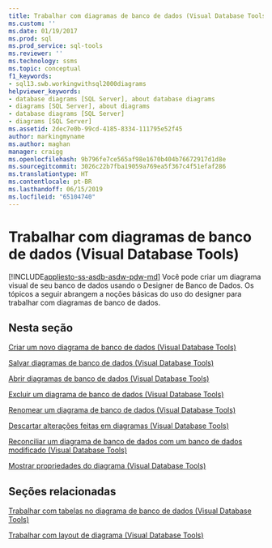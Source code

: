 ```yaml
---
title: Trabalhar com diagramas de banco de dados (Visual Database Tools) | Microsoft Docs
ms.custom: ''
ms.date: 01/19/2017
ms.prod: sql
ms.prod_service: sql-tools
ms.reviewer: ''
ms.technology: ssms
ms.topic: conceptual
f1_keywords:
- sql13.swb.workingwithsql2000diagrams
helpviewer_keywords:
- database diagrams [SQL Server], about database diagrams
- diagrams [SQL Server], about diagrams
- database diagrams [SQL Server]
- diagrams [SQL Server]
ms.assetid: 2dec7e0b-99cd-4185-8334-111795e52f45
author: markingmyname
ms.author: maghan
manager: craigg
ms.openlocfilehash: 9b796fe7ce565af98e1670b404b76672917d1d8e
ms.sourcegitcommit: 3026c22b7fba19059a769ea5f367c4f51efaf286
ms.translationtype: HT
ms.contentlocale: pt-BR
ms.lasthandoff: 06/15/2019
ms.locfileid: "65104740"
---
```

# <a name="work-with-database-diagrams-visual-database-tools"></a>Trabalhar com diagramas de banco de dados (Visual Database Tools)
[!INCLUDE[appliesto-ss-asdb-asdw-pdw-md](../../includes/appliesto-ss-asdb-asdw-pdw-md.md)]
Você pode criar um diagrama visual de seu banco de dados usando o Designer de Banco de Dados. Os tópicos a seguir abrangem a noções básicas do uso do designer para trabalhar com diagramas de banco de dados.  
  
## <a name="in-this-section"></a>Nesta seção  
[Criar um novo diagrama de banco de dados &#40;Visual Database Tools&#41;](../../ssms/visual-db-tools/create-a-new-database-diagram-visual-database-tools.md)  
  
[Salvar diagramas de banco de dados &#40;Visual Database Tools&#41;](../../ssms/visual-db-tools/save-database-diagrams-visual-database-tools.md)  
  
[Abrir diagramas de banco de dados &#40;Visual Database Tools&#41;](../../ssms/visual-db-tools/open-database-diagrams-visual-database-tools.md)  
  
[Excluir um diagrama de banco de dados &#40;Visual Database Tools&#41;](../../ssms/visual-db-tools/delete-a-database-diagram-visual-database-tools.md)  
  
[Renomear um diagrama de banco de dados &#40;Visual Database Tools&#41;](../../ssms/visual-db-tools/rename-a-database-diagram-visual-database-tools.md)  
  
[Descartar alterações feitas em diagramas &#40;Visual Database Tools&#41;](../../ssms/visual-db-tools/discard-changes-made-to-diagrams-visual-database-tools.md)  
  
[Reconciliar um diagrama de banco de dados com um banco de dados modificado &#40;Visual Database Tools&#41;](../../ssms/visual-db-tools/reconcile-a-database-diagram-with-a-modified-database-visual-database-tools.md)  
  
[Mostrar propriedades do diagrama &#40;Visual Database Tools&#41;](../../ssms/visual-db-tools/show-diagram-properties-visual-database-tools.md)  
  
## <a name="related-sections"></a>Seções relacionadas  
[Trabalhar com tabelas no diagrama de banco de dados &#40;Visual Database Tools&#41;](../../ssms/visual-db-tools/work-with-tables-in-database-diagram-visual-database-tools.md)  
  
[Trabalhar com layout de diagrama &#40;Visual Database Tools&#41;](../../ssms/visual-db-tools/work-with-diagram-layout-visual-database-tools.md)  
  
